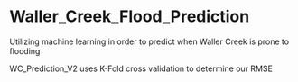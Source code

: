 # Waller_Creek_Flood_Prediction
Utilizing machine learning in order to predict when Waller Creek is prone to flooding

WC_Prediction_V2 uses K-Fold cross validation to determine our RMSE
